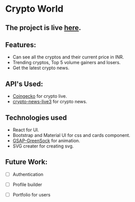 # Crypto World

The project is live [here](https://krypto-world.netlify.app).
------

## Features:

- Can see all the cryptos and their current price in INR.
- Trending cryptos, Top 5 volume gainers and losers.
- Get the latest crypto news.

## API's Used:

- [Coingecko](https://www.coingecko.com/) for crypto live.
- [crypto-news-live3](https://rapidapi.com/ddeshon/api/crypto-news-live3/) for crypto news.

## Technologies used

- React for UI.
- Bootstrap and Material UI for css and cards component.
- [GSAP-GreenSock](https://greensock.com/docs/v3/) for animation.
- SVG creater for creating svg.

## Future Work:

- [ ] Authentication

- [ ] Profile builder

- [ ] Portfolio for users

